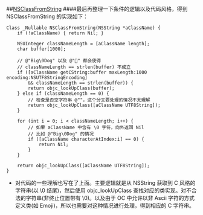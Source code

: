 ##[NSClassFromString](https://juejin.cn/post/6844903686175457288)
####最后再整理一下条件的逻辑以及代码风格，得到 NSClassFromString 的实现如下：

```
Class _Nullable NSClassFromString(NSString *aClassName) {
    if (!aClassName) { return Nil; }
    
    NSUInteger classNameLength = [aClassName length];
    char buffer[1000];
    
    // @"Big\0Dog" 以及 @"🐶" 都会使得
    // classNameLength == strlen(buffer) 不成立
    if ([aClassName getCString:buffer maxLength:1000 encoding:NSUTF8StringEncoding]
        && classNameLength == strlen(buffer)) {
        return objc_lookUpClass(buffer);
    } else if (classNameLength == 0) {
        // 检查是否空字符串 @""，这个分支要处理的情况不太理解
        return objc_lookUpClass([aClassName UTF8String]);
    }
    
    for (int i = 0; i < classNameLength; i++) {
        // 如果 aClassName 中含有 \0 字符，向外返回 Nil
        // 比如 @"Big\0Dog" 的情况
        if ([aClassName characterAtIndex:i] == 0) {
            return Nil;
        }
    }
    
    return objc_lookUpClass([aClassName UTF8String]);
}

```

* 对代码的一些理解也写在了上面。主要逻辑就是从 NSString 获取到 C 风格的字符串(以 \0 结尾)，然后使用 objc_lookUpClass 查找对应的类实现。对不合法的字符串(非终止位置带有 \0)。以及由于 OC 中允许以非 Ascii 字符的方式定义类(如 Emoji)，所以也需要对这种情况进行处理，得到相应的 C 字符串。

